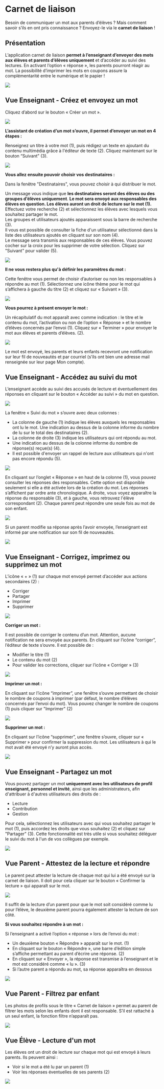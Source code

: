 # Carnet de liaison

Besoin de communiquer un mot aux parents d’élèves ? Mais comment savoir s’ils en ont pris connaissance ? Envoyez-le via le **carnet de liaison** !

## Présentation

L’application carnet de liaison **permet à l’enseignant d’envoyer des mots aux élèves et parents d’élèves uniquement** et d’accéder au suivi des lectures. En activant l’option « réponse », les parents pourront réagir au mot. La possibilité d’imprimer les mots en coupons assure la complémentarité entre le numérique et le papier !

![](.gitbook/assets/image%20%283%29%20%285%29.png)

## Vue Enseignant - Créez et envoyez un mot

Cliquez d’abord sur le bouton « Créer un mot ».

![](.gitbook/assets/creer-un-mot%20%282%29%20%284%29.png)

**L’assistant de création d’un mot s’ouvre, il permet d’envoyer un mot en 4 étapes :**

Renseignez un titre à votre mot \(1\), puis rédigez un texte en ajoutant du contenu multimédia grâce à l'éditeur de texte \(2\). Cliquez maintenant sur le bouton “Suivant” \(3\).

![](.gitbook/assets/carnet-redaction%20%282%29.png)

**Vous allez ensuite pouvoir choisir vos destinataires :**

Dans la fenêtre "Destinataires", vous pouvez choisir à qui distribuer le mot.

Un message vous indique que **les destinataires seront des élèves ou des groupes d’élèves uniquement**. **Le mot sera envoyé aux responsables des élèves en question. Les élèves auront un droit de lecture sur le mot \(1\).**  
Effectuez votre recherche \(2\) et sélectionnez les élèves avec lesquels vous souhaitez partager le mot.  
Les groupes et utilisateurs ajoutés apparaissent sous la barre de recherche \(3\).  
Il vous est possible de consulter la fiche d'un utilisateur sélectionné dans la liste des utilisateurs ajoutés en cliquant sur son nom \(4\).  
Le message sera transmis aux responsables de ces élèves. Vous pouvez cocher sur la croix pour les supprimer de votre sélection. Cliquez sur "Suivant" pour valider \(5\).

![](.gitbook/assets/destinataire-mot-1%20%283%29%20%284%29.png)

**Il ne vous restera plus qu'à définir les paramètres du mot :**

Cette fenêtre vous permet de choisir d’autoriser ou non les responsables à répondre au mot \(1\). Sélectionnez une icône thème pour le mot qui s’affichera à gauche du titre \(2\) et cliquez sur « Suivant » \(3\).

![](.gitbook/assets/2018-08-23_12h19_54%20%282%29%20%282%29.png)

**Vous pourrez à présent envoyer le mot :**

Un récapitulatif du mot apparaît avec comme indication : le titre et le contenu du mot, l’activation ou non de l’option « Réponse » et le nombre d’élèves concernés par l’envoi \(1\). Cliquez sur « Terminer » pour envoyer le mot aux élèves et parents d’élèves. \(2\).

![](.gitbook/assets/mot-fin%20%282%29%20%281%29.png)

Le mot est envoyé, les parents et leurs enfants recevront une notification sur leur fil de nouveautés et par courriel \(s’ils ont bien une adresse mail renseignée sur leur page Mon compte\).

## Vue Enseignant - Accédez au suivi du mot

L’enseignant accède au suivi des accusés de lecture et éventuellement des réponses en cliquant sur le bouton « Accéder au suivi » du mot en question.

![](.gitbook/assets/2018-08-23_12h23_33%20%282%29%20%281%29.png)

La fenêtre « Suivi du mot » s’ouvre avec deux colonnes :

* La colonne de gauche \(1\) indique les élèves auxquels les responsables ont lu le mot. Une indication au dessus de la colonne informe du nombre de lu sur le total des destinataires \(2\).
* La colonne de droite \(3\) indique les utilisateurs qui ont répondu au mot. 
* Une indication au dessus de la colonne informe du nombre de réponse\(s\) reçue\(s\) \(4\).
* Il est possible d'envoyer un rappel de lecture aux utilisateurs qui n'ont pas encore répondu \(5\).

![](.gitbook/assets/suivi-mot%20%282%29.png)

En cliquant sur l’onglet « Réponse » en haut de la colonne \(1\), vous pouvez consulter les réponses des responsables. Cette option est disponible seulement si elle a été activée lors de la création du mot. Les réponses s’affichent par ordre ante chronologique. A droite, vous voyez apparaître la réponse du responsable \(3\), et à gauche, vous retrouvez l'élève correspondant \(2\). Chaque parent peut répondre une seule fois au mot de son enfant.

![](.gitbook/assets/2018-08-23_16h21_55%20%282%29%20%283%29.png)

Si un parent modifie sa réponse après l’avoir envoyée, l’enseignant est informé par une notification sur son fil de nouveautés.

![](.gitbook/assets/carnet_liaison_9%20%282%29%20%282%29.png)

## Vue Enseignant - Corrigez, imprimez ou supprimez un mot

L’icône « + » \(1\) sur chaque mot envoyé permet d’accéder aux actions secondaires \(2\) :

* Corriger
* Partager
* Imprimer
* Supprimer

![](.gitbook/assets/toaster-mot%20%282%29.png)

**Corriger un mot :**

Il est possible de corriger le contenu d’un mot. Attention, aucune notification ne sera envoyée aux parents. En cliquant sur l’icône “corriger”, l’éditeur de texte s’ouvre. Il est possible de :

* Modifier le titre \(1\)
* Le contenu du mot \(2\)
* Pour valider les corrections, cliquer sur l’icône « Corriger » \(3\)

![](.gitbook/assets/2018-08-23_16h29_33%20%282%29%20%284%29.png)

**Imprimer un mot :**

En cliquant sur l’icône “imprimer”, une fenêtre s’ouvre permettant de choisir le nombre de coupons à imprimer \(par défaut, le nombre d’élèves concernés par l’envoi du mot\). Vous pouvez changer le nombre de coupons \(1\) puis cliquer sur "Imprimer" \(2\)

![](.gitbook/assets/2018-08-23_16h31_05-2-1-1%20%284%29.png)

**Supprimer un mot :**

En cliquant sur l’icône “supprimer”, une fenêtre s’ouvre, cliquer sur « Supprimer » pour confirmer la suppression du mot. Les utilisateurs à qui le mot avait été envoyé n’y auront plus accès.

![](.gitbook/assets/2018-08-23_16h32_17%20%282%29%20%282%29.png)

## Vue Enseignant - Partagez un mot

Vous pouvez partager un mot **uniquement avec les utilisateurs de profil enseignant, personnel et invité**, ainsi que les administrateurs, afin d'attribuer à d'autres utilisateurs des droits de :

* Lecture
* Contribution
* Gestion

Pour cela, sélectionnez les utilisateurs avec qui vous souhaitez partager le mot \(1\), puis accordez les droits que vous souhaitez \(2\) et cliquez sur "Partager" \(3\). Cette fonctionnalité est très utile si vous souhaitez déléguer le suivi du mot à l'un de vos collègues par exemple.

![](.gitbook/assets/partager-mot%20%282%29%20%281%29.png)

## Vue Parent - Attestez de la lecture et répondre

Le parent peut attester la lecture de chaque mot qui lui a été envoyé sur la carnet de liaison. Il doit pour cela cliquer sur le bouton « Confirmer la lecture » qui apparaît sur le mot.

![](.gitbook/assets/2018-08-23_16h48_32%20%282%29%20%281%29.png)

Il suffit de la lecture d’un parent pour que le mot soit considéré comme lu pour l’élève, le deuxième parent pourra également attester la lecture de son côté.

**Si vous souhaitez répondre à un mot :**

Si l’enseignant a activé l’option « réponse » lors de l’envoi du mot :

* Un deuxième bouton « Répondre » apparaît sur le mot. \(1\)
* En cliquant sur le bouton « Répondre », une barre d’édition simple s’affiche permettant au parent d’écrire une réponse. \(2\)
* En cliquant sur « Envoyer », la réponse est transmise à l’enseignant et le mot est considéré comme « lu ». \(3\)
* Si l’autre parent a répondu au mot, sa réponse apparaîtra en dessous

![](.gitbook/assets/2018-08-23_16h51_19-1-1%20%286%29.png)

## Vue Parent - Filtrez par enfant

Les photos de profils sous le titre « Carnet de liaison » permet au parent de filtrer les mots selon les enfants dont il est responsable. S’il est rattaché à un seul enfant, la fonction filtre n’apparaît pas.

![](.gitbook/assets/2018-08-23_16h53_00%20%282%29%20%286%29.png)

## Vue Élève - Lecture d'un mot

Les élèves ont un droit de lecture sur chaque mot qui est envoyé à leurs parents. Ils peuvent ainsi :

* Voir si le mot a été lu par un parent \(1\)
* Voir les réponses éventuelles de ses parents \(2\)

![](.gitbook/assets/2018-08-23_17h06_39%20%282%29.png)

